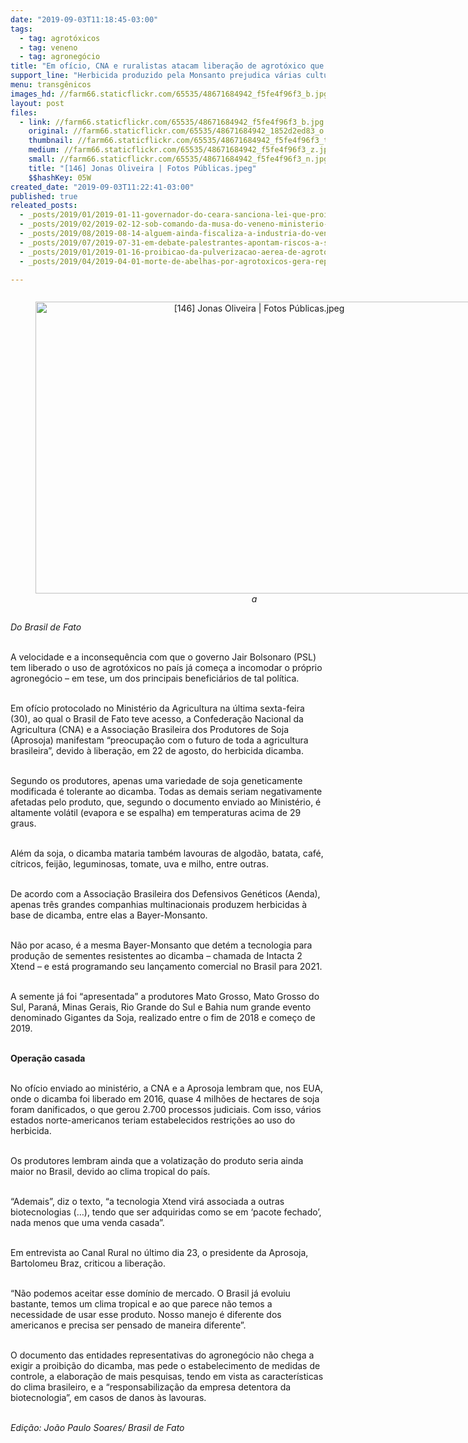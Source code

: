 ```yaml
---
date: "2019-09-03T11:18:45-03:00"
tags:
  - tag: agrotóxicos
  - tag: veneno
  - tag: agronegócio
title: "Em ofício, CNA e ruralistas atacam liberação de agrotóxico que mata lavouras"
support_line: "Herbicida produzido pela Monsanto prejudica várias culturas e só funciona em variedade de soja vendida por ela mesma "
menu: transgênicos
images_hd: //farm66.staticflickr.com/65535/48671684942_f5fe4f96f3_b.jpg
layout: post
files:
  - link: //farm66.staticflickr.com/65535/48671684942_f5fe4f96f3_b.jpg
    original: //farm66.staticflickr.com/65535/48671684942_1852d2ed83_o.jpg
    thumbnail: //farm66.staticflickr.com/65535/48671684942_f5fe4f96f3_t.jpg
    medium: //farm66.staticflickr.com/65535/48671684942_f5fe4f96f3_z.jpg
    small: //farm66.staticflickr.com/65535/48671684942_f5fe4f96f3_n.jpg
    title: "[146] Jonas Oliveira | Fotos Públicas.jpeg"
    $$hashKey: 05W
created_date: "2019-09-03T11:22:41-03:00"
published: true
releated_posts:
  - _posts/2019/01/2019-01-11-governador-do-ceara-sanciona-lei-que-proibe-pulverizacao-aerea-nas-lavouras-do-estado.md
  - _posts/2019/02/2019-02-12-sob-comando-da-musa-do-veneno-ministerio-da-agricultura-libera-mais-19-agrotoxicos.md
  - _posts/2019/08/2019-08-14-alguem-ainda-fiscaliza-a-industria-do-veneno.md
  - _posts/2019/07/2019-07-31-em-debate-palestrantes-apontam-riscos-a-saude-provocados-pelo-agronegocio.md
  - _posts/2019/01/2019-01-16-proibicao-da-pulverizacao-aerea-de-agrotoxicos-no-ceara-direito-e-conquista-dos-povos-do-campo.md
  - _posts/2019/04/2019-04-01-morte-de-abelhas-por-agrotoxicos-gera-representacao-junto-ao-ministerio-publico-do-rs.md

---
```

<div style="text-align:center">
<figure class="image" style="display:inline-block"><img alt="[146] Jonas Oliveira | Fotos Públicas.jpeg" height="467" src="//farm66.staticflickr.com/65535/48671684942_f5fe4f96f3_b.jpg" width="700" />
<figcaption><em>a</em></figcaption>
</figure>
</div>

<p><em>Do Brasil de Fato</em></p>

<p><br />
A velocidade e a inconsequ&ecirc;ncia com que o governo Jair Bolsonaro (PSL) tem liberado o uso de agrot&oacute;xicos no pa&iacute;s j&aacute; come&ccedil;a a incomodar o pr&oacute;prio agroneg&oacute;cio &ndash; em tese, um dos principais benefici&aacute;rios de tal pol&iacute;tica.<br />
&nbsp;</p>

<p>Em of&iacute;cio protocolado no Minist&eacute;rio da Agricultura na &uacute;ltima sexta-feira (30), ao qual o Brasil de Fato teve acesso, a Confedera&ccedil;&atilde;o Nacional da Agricultura (CNA) e a Associa&ccedil;&atilde;o Brasileira dos Produtores de Soja (Aprosoja) manifestam &ldquo;preocupa&ccedil;&atilde;o com o futuro de toda a agricultura brasileira&rdquo;, devido &agrave; libera&ccedil;&atilde;o, em 22 de agosto, do herbicida dicamba.<br />
&nbsp;</p>

<p>Segundo os produtores, apenas uma variedade de soja geneticamente modificada &eacute; tolerante ao dicamba. Todas as demais seriam negativamente afetadas pelo produto, que, segundo o documento enviado ao Minist&eacute;rio, &eacute; altamente vol&aacute;til (evapora e se espalha) em temperaturas acima de 29 graus.<br />
&nbsp;</p>

<p>Al&eacute;m da soja, o dicamba mataria tamb&eacute;m lavouras de algod&atilde;o, batata, caf&eacute;, c&iacute;tricos, feij&atilde;o, leguminosas, tomate, uva e milho, entre outras.<br />
&nbsp;</p>

<p>De acordo com a Associa&ccedil;&atilde;o Brasileira dos Defensivos Gen&eacute;ticos (Aenda), apenas tr&ecirc;s grandes companhias multinacionais produzem herbicidas &agrave; base de dicamba, entre elas a Bayer-Monsanto.<br />
&nbsp;</p>

<p>N&atilde;o por acaso, &eacute; a mesma Bayer-Monsanto que det&eacute;m a tecnologia para produ&ccedil;&atilde;o de sementes resistentes ao dicamba &ndash; chamada de Intacta 2 Xtend &ndash; e est&aacute; programando seu lan&ccedil;amento comercial no Brasil para 2021.<br />
&nbsp;</p>

<p>A semente j&aacute; foi &ldquo;apresentada&rdquo; a produtores Mato Grosso, Mato Grosso do Sul, Paran&aacute;, Minas Gerais, Rio Grande do Sul e Bahia num grande evento denominado Gigantes da Soja, realizado entre o fim de 2018 e come&ccedil;o de 2019.<br />
&nbsp;</p>

<p><strong>Opera&ccedil;&atilde;o casada</strong><br />
&nbsp;</p>

<p>No of&iacute;cio enviado ao minist&eacute;rio, a CNA e a Aprosoja lembram que, nos EUA, onde o dicamba foi liberado em 2016, quase 4 milh&otilde;es de hectares de soja foram danificados, o que gerou 2.700 processos judiciais. Com isso, v&aacute;rios estados norte-americanos teriam estabelecidos restri&ccedil;&otilde;es ao uso do herbicida.<br />
&nbsp;</p>

<p>Os produtores lembram ainda que a volatiza&ccedil;&atilde;o do produto seria ainda maior no Brasil, devido ao clima tropical do pa&iacute;s.<br />
&nbsp;</p>

<p>&ldquo;Ademais&rdquo;, diz o texto, &ldquo;a tecnologia Xtend vir&aacute; associada a outras biotecnologias (&hellip;), tendo que ser adquiridas como se em &lsquo;pacote fechado&rsquo;, nada menos que uma venda casada&rdquo;.<br />
&nbsp;</p>

<p>Em entrevista ao Canal Rural no &uacute;ltimo dia 23, o presidente da Aprosoja, Bartolomeu Braz, criticou a libera&ccedil;&atilde;o.<br />
&nbsp;</p>

<p>&ldquo;N&atilde;o podemos aceitar esse dom&iacute;nio de mercado. O Brasil j&aacute; evoluiu bastante, temos um clima tropical e ao que parece n&atilde;o temos a necessidade de usar esse produto. Nosso manejo &eacute; diferente dos americanos e precisa ser pensado de maneira diferente&rdquo;.<br />
&nbsp;</p>

<p>O documento das entidades representativas do agroneg&oacute;cio n&atilde;o chega a exigir a proibi&ccedil;&atilde;o do dicamba, mas pede o estabelecimento de medidas de controle, a elabora&ccedil;&atilde;o de mais pesquisas, tendo em vista as caracter&iacute;sticas do clima brasileiro, e a &ldquo;responsabiliza&ccedil;&atilde;o da empresa detentora da biotecnologia&rdquo;, em casos de danos &agrave;s lavouras.<br />
&nbsp;</p>

<p><em>Edi&ccedil;&atilde;o: Jo&atilde;o Paulo Soares/ Brasil de Fato</em></p>
